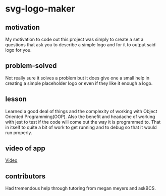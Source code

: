 # svg-logo-maker

## motivation

 My motivation to code out this project was simply to create a set a questions that ask you to describe a simple logo and for it to output said logo for you.

 ## problem-solved

  Not really sure it solves a problem but it does give one a small help in creating a simple placeholder logo or even if they like it enough a logo.

## lesson
 
 Learned a good deal of things and the complexity of working with Object Oriented Programming(OOP). Also the benefit and headache of working with jest to test if the code will come out the way it is programmed to. That in itself to quite a bit of work to get running and to debug so that it would run properly.

## video of app 

 [Video](https://drive.google.com/file/d/1UYCJ37hN6ECIWo7YidMiWymCio_0zcBz/view)

## contributors
 
 Had tremendous help through tutoring from megan meyers and askBCS.